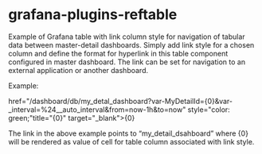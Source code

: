 # grafana-plugins-reftable
Example of Grafana table with link column style for navigation of tabular data between master-detail dashboards. Simply add link style for a chosen column and define the format for hyperlink in this table component configured in master dashboard. The link can be set for navigation to an external application or another dashboard.

Example:

href="/dashboard/db/my_detal_dashboard?var-MyDetailId={0}&var-_interval=%24__auto_interval&from=now-1h&to=now" style="color: green;"title="{0}" target="_blank">{0}

The link in the above example points to “my_detail_dsahboard” where {0} will be rendered as value of cell for table column associated with link style.